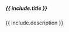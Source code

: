 <div class="row mt-md-3">
  <div class="col-12">
    <div
      class="card mb-2 mb-md-3"
    >
      <div class="row no-gutters">
       <!--  <div class="col-2 col-md-4" style="background: url({{ include.src }}); background-size: cover;"> -->
       <!--  <div
          class="col-2 col-md-4 d-flex align-items-center justify-content-center"
          style="font-size: 1.5rem;"
        >
          <i class="{{include.icon}}"></i>
        </div> -->
        <div class="col-10 col-md-8">
          <div class="card-body">
            <h5 class="card-title">
              <i class="{{include.icon}} mr-2"></i>
              {{ include.title }}
            </h5>
            <p class="card-text">{{ include.description }}</p>
            <!-- <p class="card-text">
              <small class="text-muted">Last updated 3 mins ago</small>
            </p> -->
          </div>
        </div>
      </div>
    </div>
  </div>
</div>